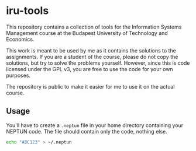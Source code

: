 # iru-tools

This repository contains a collection of tools for the Information Systems Management course at the Budapest University of Technology and Economics.

This work is meant to be used by me as it contains the solutions to the assignments. If you are a student of the course, please do not copy the solutions, but try to solve the problems yourself.
However, since this is code licensed under the GPL v3, you are free to use the code for your own purposes.

The repository is public to make it easier for me to use it on the actual course.

## Usage

You'll have to create a `.neptun` file in your home directory containing your NEPTUN code. The file should contain only the code, nothing else.

```bash
echo "ABC123" > ~/.neptun
```
